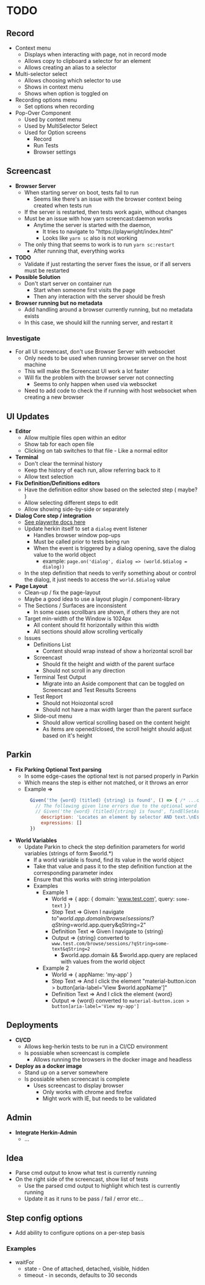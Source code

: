 # TODO


## Record
* Context menu
  * Displays when interacting with page, not in record mode
  * Allows copy to clipboard a selector for an element
  * Allows creating an alias to a selector
* Multi-selector select
  * Allows choosing which selector to use
  * Shows in context menu
  * Shows when option is toggled on
* Recording options menu
  * Set options when recording
* Pop-Over Component
  * Used by context menu
  * Used by MultiSelector Select
  * Used for Option screens
    * Record
    * Run Tests
    * Browser settings

## Screencast
* **Browser Server**
  * When starting server on boot, tests fail to run
    * Seems like there's an issue with the browser context being created when tests run
  * If the server is restarted, then tests work again, without changes
  * Must be an issue with how yarn screencast:daemon works
    * Anytime the server is started with the daemon, 
      * It tries to navigate to "https://playwright/index.html"
      * Looks like `yarn sc` also is not working
  * The only thing that seems to work is to run `yarn sc:restart`
    * After running that, everything works
* **TODO**
  * Validate if just restarting the server fixes the issue, or if all servers must be restarted
* **Possible Solution**
  * Don't start server on container run
    * Start when someone first visits the page
    * Then any interaction with the server should be fresh
* **Browser running but no metadata**
  * Add handling around a browser currently running, but no metadata exists
  * In this case, we should kill the running server, and restart it
### Investigate
* For all UI screencast, don't use Browser Server with websocket
  * Only needs to be used when running browser server on the host machine
  * This will make the Screencast UI work a lot faster
  * Will fix the problem with the browser server not connecting
    * Seems to only happen when used via websocket
  * Need to add code to check the if running with host websocket when creating a new browser



## UI Updates
* **Editor**
  * Allow multiple files open within an editor
  * Show tab for each open file
  * Clicking on tab switches to that file - Like a normal editor
* **Terminal**
  * Don't clear the terminal history 
  * Keep the history of each run, allow referring back to it
  * Allow text selection
* **Fix Definition/Definitions editors**
  * Have the definition editor show based on the selected step ( maybe? )
  * Allow selecting different steps to edit
  * Allow showing side-by-side or separately
* **Dialog Core step / integration**
  * [See playwrite docs here](https://playwright.dev/docs/api/class-dialog/)
  * Update herkin itself to set a `dialog` event listener
    * Handles browser window pop-ups
    * Must be called prior to tests being run
    * When the event is triggered by a dialog opening, save the dialog value to the world object
      * example: `page.on('dialog', dialog => (world.$dialog = dialog))`
  * In the step definition that needs to verify something about or control the dialog, it just needs to access the `world.$dialog` value
* **Page Layout**
  * Clean-up / fix the page-layout
  * Maybe a good idea to use a layout plugin / component-library
  * The Sections / Surfaces are inconsistent
    * In some cases scrollbars are shown, if others they are not
  * Target min-width of the Window is 1024px
    * All content should fit horizontally within this width
    * All sections should allow scrolling vertically
  * Issues
    * Definitions List
      * Content should wrap instead of show a horizontal scroll bar
    * Screencast
      * Should fit the height and width of the parent surface
      * Should not scroll in any direction
    * Terminal Test Output
      * Migrate into an Aside component that can be toggled on Screencast and Test Results Screens
    * Test Report
      * Should not Hoiozontal scroll
      * Should not have a max width larger than the parent surface
    * Slide-out menu 
      * Should allow vertical scrolling based on the content height
      * As items are opened/closed, the scroll height should adjust based on it's height



## Parkin
* **Fix Parking Optional Text parsing**
  * In some edge-cases the optional text is not parsed properly in Parkin
  * Which means the step is either not matched, or it throws an error
  * Example => 
      ```js
        Given('the {word} (titled) {string} is found', () => { /* ...do-something */ }, {
          // The following given line errors due to the optional word next to the expression. The error says that selectorAlias isn't a function. There is a ticket for this.
          // Given('the {word} (titled){string} is found', findElSetAsAncestor, {
            description: 'Locates an element by selector AND text.\nEstablishes the element as an ancestor for use by subsequent steps that reference a descendent element.\nThe word "titled" is optional depending on context.  See examples below for usage.\n\nModule : findElAsAncestor',
            expressions: []
        })
      ```
* **World Variables**
  * Update Parkin to check the step definition parameters for world variables (strings of form $world.*)
    * If a world variable is found, find its value in the world object
    * Take that value and pass it to the step definition function at the corresponding parameter index
    * Ensure that this works with string interpolation
    * Examples
      * Example 1
        * World => { app: { domain: 'www.test.com', query: `some-text` } }
        * Step Text => Given I navigate to"$world.app.domain/browse/sessions/?qString=$world.app.query&qString=2"
        * Definition Text => Given I navigate to {string}
        * Output => {string} converted to `www.test.com/browse/sessions/?qString=some-text&qString=2`
          * $world.app.domain && $world.app.query are replaced with values from the world object
      * Example 2
        * World => { appName: 'my-app' }
        * Step Text => And I click the element "material-button.icon > button[aria-label='View $world.appName']"
        * Definition Text => And I click the element {word}
        * Output => {word} converted to `material-button.icon > button[aria-label='View my-app']`

## Deployments
* **CI/CD**
  * Allows keg-herkin tests to be run in a CI/CD environment
  * Is possiable when screencast is complete
    * Allows running the browsers in the docker image and headless
* **Deploy as a docker image**
  * Stand up on a server somewhere
  * Is possiable when screencast is complete
    * Uses screencast to display browser
      * Only works with chrome and firefox
      * Might work with IE, but needs to be validated

## Admin
* **Integrate Herkin-Admin**
  * ...


## Idea
  * Parse cmd output to know what test is currently running
  * On the right side of the screencast, show list of tests
    * Use the parsed cmd output to highlight which test is currently running
    * Update it as it runs to be pass / fail / error etc...


## Step config options
* Add ability to configure options on a per-step basis
### Examples
* waitFor
  * state - One of attached, detached, visible, hidden
  * timeout - in seconds, defaults to 30 seconds